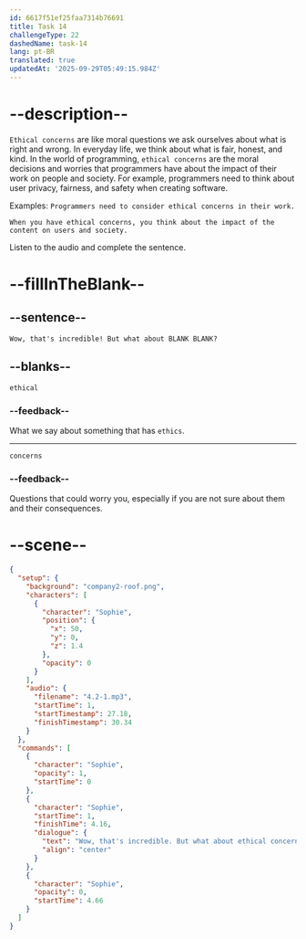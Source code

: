 ```yaml
---
id: 6617f51ef25faa7314b76691
title: Task 14
challengeType: 22
dashedName: task-14
lang: pt-BR
translated: true
updatedAt: '2025-09-29T05:49:15.984Z'
---
```


<!-- (audio) Sophie: Wow, that's incredible! But what about ethical concerns? -->

# --description--

`Ethical concerns` are like moral questions we ask ourselves about what is right and wrong. In everyday life, we think about what is fair, honest, and kind. In the world of programming, `ethical concerns` are the moral decisions and worries that programmers have about the impact of their work on people and society. For example, programmers need to think about user privacy, fairness, and safety when creating software.

Examples: `Programmers need to consider ethical concerns in their work.`

`When you have ethical concerns, you think about the impact of the content on users and society.`

Listen to the audio and complete the sentence.

# --fillInTheBlank--

## --sentence--

`Wow, that's incredible! But what about BLANK BLANK?`

## --blanks--

`ethical`

### --feedback--

What we say about something that has `ethics`. 

---

`concerns`

### --feedback--

Questions that could worry you, especially if you are not sure about them and their consequences.


# --scene--

```json
{
  "setup": {
    "background": "company2-roof.png",
    "characters": [
      {
        "character": "Sophie",
        "position": {
          "x": 50,
          "y": 0,
          "z": 1.4
        },
        "opacity": 0
      }
    ],
    "audio": {
      "filename": "4.2-1.mp3",
      "startTime": 1,
      "startTimestamp": 27.18,
      "finishTimestamp": 30.34
    }
  },
  "commands": [
    {
      "character": "Sophie",
      "opacity": 1,
      "startTime": 0
    },
    {
      "character": "Sophie",
      "startTime": 1,
      "finishTime": 4.16,
      "dialogue": {
        "text": "Wow, that's incredible. But what about ethical concerns?",
        "align": "center"
      }
    },
    {
      "character": "Sophie",
      "opacity": 0,
      "startTime": 4.66
    }
  ]
}
```
